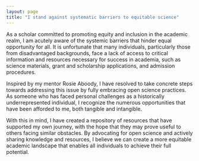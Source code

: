 ```yaml
---
layout: page
title: "I stand against systematic barriers to equitable science"
---
```


As a scholar committed to promoting equity and inclusion in the academic realm, I am acutely aware of the systemic barriers that hinder equal opportunity for all. It is unfortunate that many individuals, particularly those from disadvantaged backgrounds, face a lack of access to critical information and resources necessary for success in academia, such as science materials, grant and scholarship applications, and admission procedures.

Inspired by my mentor Rosie Aboody, I have resolved to take concrete steps towards addressing this issue by fully embracing open science practices. As someone who has faced personal challenges as a historically underrepresented individual, I recognize the numerous opportunities that have been afforded to me, both tangible and intangible.

With this in mind, I have created a repository of resources that have supported my own journey, with the hope that they may prove useful to others facing similar obstacles. By advocating for open science and actively sharing knowledge and resources, I believe we can create a more equitable academic landscape that enables all individuals to achieve their full potential.
